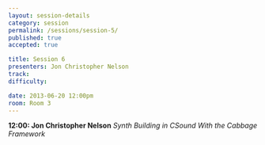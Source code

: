 ```yaml
---
layout: session-details
category: session
permalink: /sessions/session-5/
published: true
accepted: true

title: Session 6
presenters: Jon Christopher Nelson
track:
difficulty:

date: 2013-06-20 12:00pm
room: Room 3
---
```


**12:00: Jon Christopher Nelson**
_Synth Building in CSound With the Cabbage Framework_

